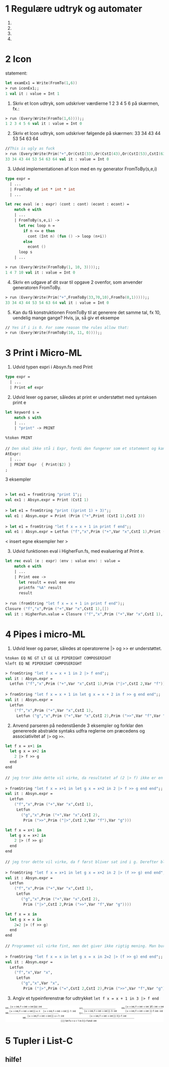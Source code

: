 # 1 Regulære udtryk og automater

1)

2)

3)

4)

# 2 Icon

statement:
```fsharp
let examEx1 = Write(FromTo(1,6))
> run iconEx1;;
1 val it : value = Int 1
```
1) Skriv et Icon udtryk, som udskriver værdierne 1 2 3 4 5 6 på skærmen, fx.:
```fsharp
> run (Every(Write(FromTo(1,6))));;
1 2 3 4 5 6 val it : value = Int 0
```

2) Skriv et Icon udtryk, som udskriver følgende på skærmen: 33 34 43 44 53 54 63 64

```fsharp
//This is ugly as fuck
> run (Every(Write(Prim("+",Or(CstI(33),Or(CstI(43),Or(CstI(53),CstI(63)))),FromTo(0,1)))));;
33 34 43 44 53 54 63 64 val it : value = Int 0
```

3) Udvid implementationen af Icon med en ny generator FromToBy(s,e,i)

```fsharp
type expr = 
  | ...
  | FromToBy of int * int * int
  | ...
```

```fsharp
let rec eval (e : expr) (cont : cont) (econt : econt) = 
    match e with
    | ...
    | FromToBy(s,e,i) ->
      let rec loop n =
        if n <= e then
          cont (Int n) (fun () -> loop (n+i))
        else 
          econt ()
      loop s        
    | ...
```

```fsharp
> run (Every(Write(FromToBy(1, 10, 3))));;
1 4 7 10 val it : value = Int 0
```

4) Skriv en udgave af dit svar til opgave 2 ovenfor, som anvender generatoren FromToBy.
```fsharp
> run (Every(Write(Prim("+",FromToBy(33,70,10),FromTo(0,1)))));;
33 34 43 44 53 54 63 64 val it : value = Int 0
```

5) Kan du få konstruktionen FromToBy til at generere det samme tal, fx 10, uendelig mange gange? Hvis, ja, så giv et eksempe
```fsharp
// Yes if i is 0. For some reason the rules allow that:
> run (Every(Write(FromToBy(10, 11, 0))));;
```

# 3 Print i Micro-ML
1) Udvid typen expri i Absyn.fs med Print

```fsharp
type expr = 
  | ...
  | Print of expr
```
2) Udvid lexer og parser, således at print er understøttet med syntaksen print e
```fsharp
let keyword s =
    match s with
    | ...
    | "print" -> PRINT
```

```fsharp 
%token PRINT

// Den skal ikke stå i Expr, fordi den fungerer som et statement og kan ikke evalueres.
AtExpr:
  | ...
  | PRINT Expr  { Print($2) }
;
````

3 eksempler
```fsharp

> let ex1 = fromString "print 1";;
val ex1 : Absyn.expr = Print (CstI 1)

> let e1 = fromString "print ((print 1) + 3)";;
val e1 : Absyn.expr = Print (Prim ("+",Print (CstI 1),CstI 3))

> let e1 = fromString "let f x = x + 1 in print f end";;
val e1 : Absyn.expr = Letfun ("f","x",Prim ("+",Var "x",CstI 1),Print (Var "f"))
```
< insert egne eksempler her >

3) Udvid funktionen eval i HigherFun.fs, med evaluering af Print e. 

```fsharp
let rec eval (e : expr) (env : value env) : value =
    match e with
    | ...
    | Print eee -> 
      let result = eval eee env
      printfn "%A" result
      result

> run (fromString "let f x = x + 1 in print f end");;
Closure ("f","x",Prim ("+",Var "x",CstI 1),[])
val it : HigherFun.value = Closure ("f","x",Prim ("+",Var "x",CstI 1),[])
```

# 4 Pipes i micro-ML

1) Udvid lexer og parser, således at operatorerne |> og >> er understøttet.

```fsharp
%token EQ NE GT LT GE LE PIPERIGHT COMPOSERIGHT
%left EQ NE PIPERIGHT COMPOSERIGHT
````

```fsharp
> fromString "let f x = x + 1 in 2 |> f end";;
val it : Absyn.expr =
  Letfun ("f","x",Prim ("+",Var "x",CstI 1),Prim ("|>",CstI 2,Var "f"))

> fromString "let f x = x + 1 in let g x = x + 2 in f >> g end end";;
val it : Absyn.expr =
  Letfun
    ("f","x",Prim ("+",Var "x",CstI 1),
     Letfun ("g","x",Prim ("+",Var "x",CstI 2),Prim (">>",Var "f",Var "g")))
```

2) Anvend parseren på nedenstående 3 eksempler og forklar den genererede abstrakte syntaks udfra reglerne om præcedens og associativitet af `|>` og `>>`.

```fsharp
let f x = x+1 in 
  let g x = x+2 in
    2 |> f >> g 
  end
end

// jeg tror ikke dette vil virke, da resultatet af (2 |> f) ikke er en funktion.

> fromString "let f x = x+1 in let g x = x+2 in 2 |> f >> g end end";;
val it : Absyn.expr =
  Letfun
    ("f","x",Prim ("+",Var "x",CstI 1),
     Letfun
       ("g","x",Prim ("+",Var "x",CstI 2),
        Prim (">>",Prim ("|>",CstI 2,Var "f"),Var "g")))
```

```fsharp
let f x = x+1 in 
  let g x = x+2 in
    2 |> (f >> g)
  end
end

// jeg tror dette vil virke, da f først bliver sat ind i g. Derefter bliver der sat 2 ind.

> fromString "let f x = x+1 in let g x = x+2 in 2 |> (f >> g) end end";;
val it : Absyn.expr =
  Letfun
    ("f","x",Prim ("+",Var "x",CstI 1),
     Letfun
       ("g","x",Prim ("+",Var "x",CstI 2),
        Prim ("|>",CstI 2,Prim (">>",Var "f",Var "g"))))
```

```fsharp
let f x = x in
  let g x = x in
    2=2 |> (f >> g)
  end
end

// Programmet vil virke fint, men det giver ikke rigtig mening. Man burde bare kunne reducere både f og g væk, da de bare returerer inputtet uden at ændre noget

> fromString "let f x = x in let g x = x in 2=2 |> (f >> g) end end";;
val it : Absyn.expr =
  Letfun
    ("f","x",Var "x",
     Letfun
       ("g","x",Var "x",
        Prim ("|>",Prim ("=",CstI 2,CstI 2),Prim (">>",Var "f",Var "g"))))
```

3) Angiv et typeinferenstræ for udtrykket
`let f x = x + 1 in 3 |> f end`

![EvaluationTree](opg3And4/opg4-3.png)

# 5 Tupler i List-C

## hilfe!

